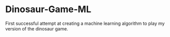 # Dinosaur-Game-ML
First successful attempt at creating a machine learning algorithm to play my version of the dinosaur game. 
